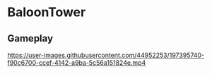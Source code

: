 # BaloonTower

## Gameplay



https://user-images.githubusercontent.com/44952253/197395740-f90c6700-ccef-4142-a9ba-5c56a151824e.mp4

